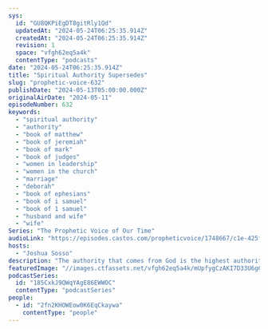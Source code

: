 ```yaml
---
sys:
  id: "GU8QKPiEgDT8gitRly1Qd"
  updatedAt: "2024-05-24T06:25:35.914Z"
  createdAt: "2024-05-24T06:25:35.914Z"
  revision: 1
  space: "vfgh62eq5a4k"
  contentType: "podcasts"
date: "2024-05-24T06:25:35.914Z"
title: "Spiritual Authority Supersedes"
slug: "prophetic-voice-632"
publishDate: "2024-05-13T05:00:00.000Z"
originalAirDate: "2024-05-11"
episodeNumber: 632
keywords:
  - "spiritual authority"
  - "authority"
  - "book of matthew"
  - "book of jeremiah"
  - "book of mark"
  - "book of judges"
  - "women in leadership"
  - "women in the church"
  - "marriage"
  - "deborah"
  - "book of ephesians"
  - "book of i samuel"
  - "book of 1 samuel"
  - "husband and wife"
  - "wife"
Series: "The Prophetic Voice of Our Time"
audioLink: "https://episodes.castos.com/propheticvoice/1748667/c1e-425f415v0s96m6k-1xnv8p4vfjjv-8v3aao.mp3?_gl=1*15lvq9z*_gcl_au*MTc3ODk1Mzc0Mi4xNzEwNzc3NjI3"
hosts:
  - "Joshua Sosso"
description: "The authority that comes from God is the highest authority, and it is God who appoints. A marriage cannot be placed above God. Whoever God appoints, man or woman, has authority in that arena. So remember that if God has called you to do something, that is your highest calling and it is not subject to any kind of institution or expectation of man; it is only subject to God."
featuredImage: "//images.ctfassets.net/vfgh62eq5a4k/mUpfygCzAKI7D33U6g628/da3bcac776d660b0d5a3229d6fa4fe95/pexels-pixabay-414122__1_.jpg"
podcastSeries:
  id: "185CxkJ9QWqYAgE86EWWOC"
  contentType: "podcastSeries"
people:
  - id: "2fn2KHOWEow0K6EqCkaywa"
    contentType: "people"
---
```

